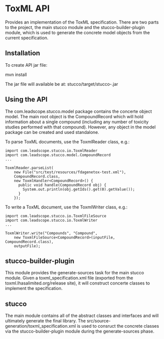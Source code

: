 ToxML API
=========

Provides an implementation of the ToxML specification. There are two parts to the
project, the main stucco module and the stucco-builder-plugin module, which is used
to generate the concrete model objects from the current specification.

Installation
------------
To create API jar file:

  mvn install

The jar file will available be at: stucco/target/stucco-<version>.jar


Using the API
-------------
The com.leadscope.stucco.model package contains the concerte object model. The main
root object is the CompoundRecord which will hold information about a single compound
(including any number of toxicity studies performed with that compound). However,
any object in the model package can be created and used standalone.

To parse ToxML documents, use the ToxmlReader class, e.g.:

    import com.leadscope.stucco.io.ToxmlReader
    import com.leadscope.stucco.model.CompoundRecord
    ...

    ToxmlReader.parseList(
        new File("src/test/resources/fdagenetox-test.xml"),
        CompoundRecord.class,
        new ToxmlHandler<CompoundRecord>() {
          public void handle(CompoundRecord obj) {
            System.out.println(obj.getIds().get(0).getValue());
          }
        });

To write a ToxML document, use the ToxmlWriter class, e.g.:

    import com.leadscope.stucco.io.ToxmlFileSource
    import com.leadscope.stucco.io.ToxmlWriter
    ...

    ToxmlWriter.write("Compounds", "Compound",
        new ToxmlFileSource<CompoundRecord>(inputFile, CompoundRecord.class),
        outputFile);


stucco-builder-plugin
---------------------
This module provides the generate-sources task for the main stucco module. Given a
toxml_specification.xml file (exported from the toxml.lhasalimited.org/release site),
it will construct concerte classes to implement the specification.

stucco
------
The main module contains all of the abstract classes and interfaces and will ultimately
generate the final library. The src/source-generation/toxml_specification.xml is used
to consruct the concrete classes via the stucco-builder-plugin module during the
generate-sources phase.

